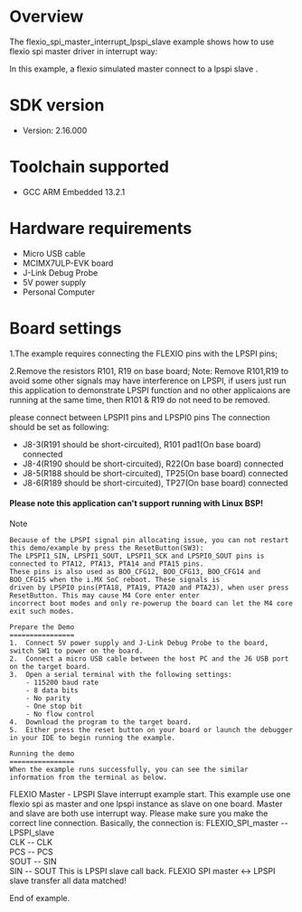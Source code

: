 Overview
========
The flexio_spi_master_interrupt_lpspi_slave example shows how to use flexio spi master driver in interrupt way:

In this example, a flexio simulated master connect to a lpspi slave .



SDK version
===========
- Version: 2.16.000

Toolchain supported
===================
- GCC ARM Embedded  13.2.1

Hardware requirements
=====================
- Micro USB cable
- MCIMX7ULP-EVK board
- J-Link Debug Probe
- 5V power supply
- Personal Computer

Board settings
==============
1.The example requires connecting the FLEXIO pins with the LPSPI pins;

2.Remove the resistors R101, R19 on base board;
Note:
Remove R101,R19 to avoid some other signals may have interference on LPSPI,
if users just run this application to demonstrate LPSPI function and no other applicaions are running at the same time,
then R101 & R19 do not need to be removed.

please connect between LPSPI1 pins and LPSPI0 pins
The connection should be set as following:
- J8-3(R191 should be short-circuited), R101 pad1(On base board) connected
- J8-4(R190 should be short-circuited), R22(On base board) connected
- J8-5(R188 should be short-circuited), TP25(On base board) connected
- J8-6(R189 should be short-circuited), TP27(On base board) connected

#### Please note this application can't support running with Linux BSP! ####

Note
~~~~~~~~~~~~~~
Because of the LPSPI signal pin allocating issue, you can not restart this demo/example by press the ResetButton(SW3):
The LPSPI1_SIN, LPSPI1_SOUT, LPSPI1_SCK and LPSPI0_SOUT pins is connected to PTA12, PTA13, PTA14 and PTA15 pins.
These pins is also used as BOO_CFG12, BOO_CFG13, BOO_CFG14 and BOO_CFG15 when the i.MX SoC reboot. These signals is
driven by LPSPI0 pins(PTA18, PTA19, PTA20 and PTA23), when user press ResetButton. This may cause M4 Core enter enter
incorrect boot modes and only re-powerup the board can let the M4 core exit such modes.

Prepare the Demo
================
1.  Connect 5V power supply and J-Link Debug Probe to the board, switch SW1 to power on the board.
2.  Connect a micro USB cable between the host PC and the J6 USB port on the target board.
3.  Open a serial terminal with the following settings:
    - 115200 baud rate
    - 8 data bits
    - No parity
    - One stop bit
    - No flow control
4.  Download the program to the target board.
5.  Either press the reset button on your board or launch the debugger in your IDE to begin running the example.

Running the demo
================
When the example runs successfully, you can see the similar information from the terminal as below.

~~~~~~~~~~~~~~~~~~~~~
FLEXIO Master - LPSPI Slave interrupt example start.
This example use one flexio spi as master and one lpspi instance as slave on one board.
Master and slave are both use interrupt way.
Please make sure you make the correct line connection. Basically, the connection is:
FLEXIO_SPI_master -- LPSPI_slave   
       CLK        --    CLK  
       PCS        --    PCS  
       SOUT       --    SIN  
       SIN        --    SOUT 
This is LPSPI slave call back.
FLEXIO SPI master <-> LPSPI slave transfer all data matched!

End of example.
~~~~~~~~~~~~~~~~~~~~~
